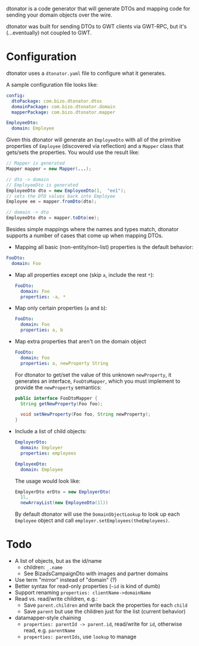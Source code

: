 
dtonator is a code generator that will generate DTOs and mapping code for sending your domain objects over the wire.

dtonator was built for sending DTOs to GWT clients via GWT-RPC, but it's (...eventually) not coupled to GWT.

Configuration
=============

dtonator uses a `dtonator.yaml` file to configure what it generates.

A sample configuration file looks like:

```yaml
config:
  dtoPackage: com.bizo.dtonator.dtos
  domainPackage: com.bizo.dtonator.domain
  mapperPackage: com.bizo.dtonator.mapper

EmployeeDto:
  domain: Employee
```

Given this dtonator will generate an `EmployeeDto` with all of the primitive properties of `Employee` (discovered via reflection) and a `Mapper` class that gets/sets the properties. You would use the result like:

```java
// Mapper is generated
Mapper mapper = new Mapper(...);

// dto -> domain
// EmployeeDto is generated
EmployeeDto dto = new EmployeeDto(1,  "ee1");
// sets the DTO values back into Employee
Employee ee = mapper.fromDto(dto);

// domain -> dto
EmployeeDto dto = mapper.toDto(ee);
```

Besides simple mappings where the names and types match, dtonator supports a number of cases that come up when mapping DTOs.

* Mapping all basic (non-entity/non-list) properties is the default behavior:

```yaml
FooDto:
  domain: Foo
```

* Map all properties except one (skip `a`, include the rest `*`):

  ```yaml
  FooDto:
    domain: Foo
    properties: -a, *
  ```

* Map only certain properties (`a` and `b`):

  ```yaml
  FooDto:
    domain: Foo
    properties: a, b
  ```

* Map extra properties that aren't on the domain object

  ```yaml
  FooDto:
    domain: Foo
    properties: a, newProperty String
  ```

  For dtonator to get/set the value of this unknown `newProperty`, it generates an interface, `FooDtoMapper`, which you must implement to provide the `newProperty` semantics:

  ```java
  public interface FooDtoMapper {
    String getNewProperty(Foo foo);

    void setNewProperty(Foo foo, String newProperty);
  }
  ```

* Include a list of child objects:

  ```yaml
  EmployerDto:
    domain: Employer
    properties: employees

  EmployeeDto:
    domain: Employee
  ```

  The usage would look like:

  ```java
  EmployerDto erDto = new EmployerDto(
    1l,
    newArrayList(new EmployeeDto(1l))
  ```

  By default dtonator will use the `DomainObjectLookup` to look up each `Employee` object and call `employer.setEmployees(theEmployees)`. 

Todo
====

* A list of objects, but as the id/name
  * children: `_.name`
  * See BizadsCampaignDto with images and partner domains
* Use term "mirror" instead of "domain" (?)
* Better syntax for read-only properties (`~id` is kind of dumb)
* Support renaming `properties: clientName->domainName`
* Read vs. read/write children, e.g.:
  * Save `parent.children` and write back the properties for each `child`
  * Save `parent` but use the children just for the list (current behavior)
* datamapper-style chaining
  * `properties: parentId -> parent.id`, read/write for `id`, otherwise read, e.g. `parentName`
  * `properties: parentIds`, use `lookup` to manage

